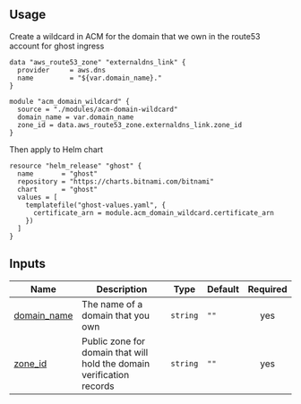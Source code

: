 ## Usage

Create a wildcard in ACM for the domain that we own in the route53 account for ghost ingress
```hcl
data "aws_route53_zone" "externaldns_link" {
  provider     = aws.dns
  name         = "${var.domain_name}."
}

module "acm_domain_wildcard" {
  source = "./modules/acm-domain-wildcard"
  domain_name = var.domain_name
  zone_id = data.aws_route53_zone.externaldns_link.zone_id
}
```
Then apply to Helm chart
```hcl
resource "helm_release" "ghost" {
  name       = "ghost"
  repository = "https://charts.bitnami.com/bitnami"
  chart      = "ghost"
  values = [
    templatefile("ghost-values.yaml", {
      certificate_arn = module.acm_domain_wildcard.certificate_arn
    })
  ]
}
```


## Inputs

| Name | Description | Type | Default | Required |
|------|-------------|------|---------|:--------:|
| <a name="input_domain_name"></a> [domain\_name](#input\_domain\_name) | The name of a domain that you own | `string` | `""` | yes |
| <a name="input_zone_id"></a> [zone\_id](#input\_zone\_id) | Public zone for domain that will hold the domain verification records | `string` | `""` | yes |